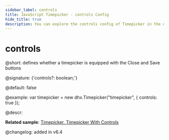 ```yaml
---
sidebar_label: controls
title: JavaScript Timepicker - controls Config 
hide_title: true
description: You can explore the controls config of Timepicker in the documentation of the DHTMLX JavaScript UI library. Browse developer guides and API reference, try out code examples and live demos, and download a free 30-day evaluation version of DHTMLX Suite 7.
---
```

 
# controls

@short: defines whether a timepicker is equipped with the Close and Save buttons

@signature: {'controls?: boolean;'}

@default: false

@example:
var timepicker = new dhx.Timepicker("timepicker", {
	controls: true
});

@descr:

**Related sample**: [Timepicker. Timepicker With Controls](https://snippet.dhtmlx.com/ybnqq5ej)

@changelog: added in v6.4

[comment]: # (@related: timepicker/configuration.md#actionsbuttons timepicker/initialization.md#initialize-timepicker)
